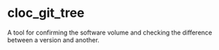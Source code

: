 # cloc_git_tree
A tool for confirming the software volume and checking the difference between a version and another.
